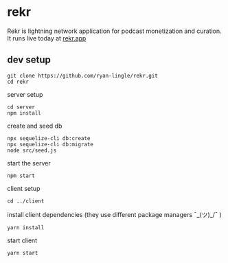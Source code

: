 # rekr
Rekr is lightning network application for podcast monetization and curation. It runs live today at [rekr.app](https://rekr.app)

## dev setup
```
git clone https://github.com/ryan-lingle/rekr.git
cd rekr
```
server setup
```
cd server
npm install
```
create and seed db
```
npx sequelize-cli db:create
npx sequelize-cli db:migrate
node src/seed.js
```
start the server
```
npm start
```
client setup
```
cd ../client
```
install client dependencies (they use different package managers ¯\_(ツ)_/¯ )
```
yarn install
```
start client
```
yarn start
```
